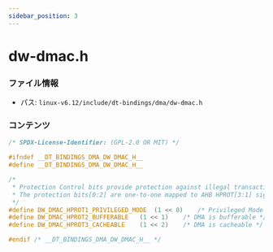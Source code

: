 ```yaml
---
sidebar_position: 3
---
```

# dw-dmac.h

### ファイル情報

- パス: `linux-v6.12/include/dt-bindings/dma/dw-dmac.h`

### コンテンツ

```h
/* SPDX-License-Identifier: (GPL-2.0 OR MIT) */

#ifndef __DT_BINDINGS_DMA_DW_DMAC_H__
#define __DT_BINDINGS_DMA_DW_DMAC_H__

/*
 * Protection Control bits provide protection against illegal transactions.
 * The protection bits[0:2] are one-to-one mapped to AHB HPROT[3:1] signals.
 */
#define DW_DMAC_HPROT1_PRIVILEGED_MODE	(1 << 0)	/* Privileged Mode */
#define DW_DMAC_HPROT2_BUFFERABLE	(1 << 1)	/* DMA is bufferable */
#define DW_DMAC_HPROT3_CACHEABLE	(1 << 2)	/* DMA is cacheable */

#endif /* __DT_BINDINGS_DMA_DW_DMAC_H__ */

```
